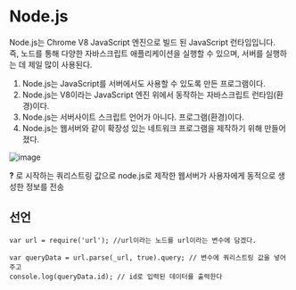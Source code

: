 # Node.js <br/>

Node.js는 Chrome V8 JavaScript 엔진으로 빌드 된 JavaScript 런타임입니다. <br/>
즉, 노드를 통해 다양한 자바스크립트 애플리케이션을 실행할 수 있으며, 서버를 실행하는 데 제일 많이 사용된다. <br/>

1. Node.js는 JavaScript를 서버에서도 사용할 수 있도록 만든 프로그램이다. <br/>
2. Node.js는 V8이라는 JavaScript 엔진 위에서 동작하는 자바스크립트 런타임(환경)이다. <br/>
3. Node.js는 서버사이트 스크립트 언어가 아니다. 프로그램(환경)이다. <br/>
4. Node.js는 웹서버와 같이 확장성 있는 네트워크 프로그램을 제작하기 위해 만들어졌다. <br/>


![image](https://github.com/sinsincoccr/Study/assets/145324925/e876ef4e-2908-4689-841c-3dab14533615) <br/>

**?** 로 시작하는 쿼리스트링 값으로 node.js로 제작한 웹서버가 사용자에게 동적으로 생성한 정보를 전송 <br/>




## 선언
```
var url = require('url'); //url이라는 노드를 url이라는 변수에 담겠다.
```

```
var queryData = url.parse(_url, true).query; // 변수에 쿼리스트링 값을 넣어주고
console.log(queryData.id); // id로 입력된 데이터를 출력한다

```
